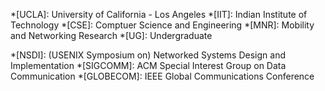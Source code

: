 
*[UCLA]:            University of California - Los Angeles
*[IIT]:             Indian Institute of Technology
*[CSE]:             Comptuer Science and Engineering
*[MNR]:             Mobility and Networking Research
*[UG]:              Undergraduate

*[NSDI]:            (USENIX Symposium on) Networked Systems Design and Implementation
*[SIGCOMM]:         ACM Special Interest Group on Data Communication
*[GLOBECOM]:        IEEE Global Communications Conference
